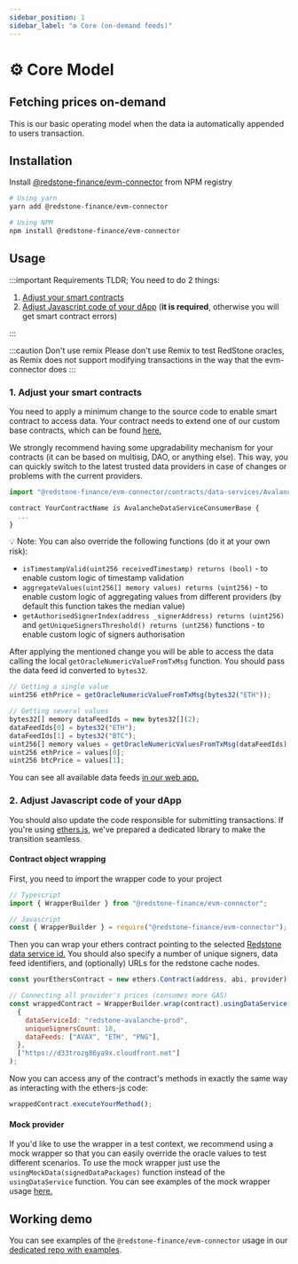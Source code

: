 ```yaml
---
sidebar_position: 1
sidebar_label: "⚙️ Core (on-demand feeds)"
---
```


# ⚙️ Core Model
## Fetching prices on-demand

This is our basic operating model when the data ia automatically appended to users transaction.  

## Installation

Install [@redstone-finance/evm-connector](https://www.npmjs.com/package/@redstone-finance/evm-connector) from NPM registry

```bash
# Using yarn
yarn add @redstone-finance/evm-connector

# Using NPM
npm install @redstone-finance/evm-connector
```

## Usage

:::important Requirements
TLDR; You need to do 2 things:

1. [Adjust your smart contracts](#1-adjust-your-smart-contracts)
2. [Adjust Javascript code of your dApp](#2-adjust-javascript-code-of-your-dapp) (**it is required**, otherwise you will get smart contract errors)

:::

:::caution Don't use remix
Please don't use Remix to test RedStone oracles, as Remix does not support modifying transactions in the way that the evm-connector does
:::

### 1. Adjust your smart contracts

You need to apply a minimum change to the source code to enable smart contract to access data. Your contract needs to extend one of our custom base contracts, which can be found [here.](https://github.com/redstone-finance/redstone-oracles-monorepo/tree/main/packages/evm-connector/contracts/data-services)

We strongly recommend having some upgradability mechanism for your contracts (it can be based on multisig, DAO, or anything else). This way, you can quickly switch to the latest trusted data providers in case of changes or problems with the current providers.

```js
import "@redstone-finance/evm-connector/contracts/data-services/AvalancheDataServiceConsumerBase.sol";

contract YourContractName is AvalancheDataServiceConsumerBase {
  ...
}
```

💡 Note: You can also override the following functions (do it at your own risk):

- `isTimestampValid(uint256 receivedTimestamp) returns (bool)` - to enable custom logic of timestamp validation
- `aggregateValues(uint256[] memory values) returns (uint256)` - to enable custom logic of aggregating values from different providers (by default this function takes the median value)
- `getAuthorisedSignerIndex(address _signerAddress) returns (uint256)` and `getUniqueSignersThreshold() returns (unt256)` functions - to enable custom logic of signers authorisation

After applying the mentioned change you will be able to access the data calling the local `getOracleNumericValueFromTxMsg` function. You should pass the data feed id converted to `bytes32`.

```js
// Getting a single value
uint256 ethPrice = getOracleNumericValueFromTxMsg(bytes32("ETH"));

// Getting several values
bytes32[] memory dataFeedIds = new bytes32[](2);
dataFeedIds[0] = bytes32("ETH");
dataFeedIds[1] = bytes32("BTC");
uint256[] memory values = getOracleNumericValuesFromTxMsg(dataFeedIds);
uint256 ethPrice = values[0];
uint256 btcPrice = values[1];
```

You can see all available data feeds [in our web app.](https://app.redstone.finance)

### 2. Adjust Javascript code of your dApp

You should also update the code responsible for submitting transactions. If you're using [ethers.js](https://github.com/ethers-io/ethers.js/), we've prepared a dedicated library to make the transition seamless.

#### Contract object wrapping

First, you need to import the wrapper code to your project

```ts
// Typescript
import { WrapperBuilder } from "@redstone-finance/evm-connector";

// Javascript
const { WrapperBuilder } = require("@redstone-finance/evm-connector");
```

Then you can wrap your ethers contract pointing to the selected [Redstone data service id.](https://api.redstone.finance/providers) You should also specify a number of unique signers, data feed identifiers, and (optionally) URLs for the redstone cache nodes.

```js
const yourEthersContract = new ethers.Contract(address, abi, provider);

// Connecting all provider's prices (consumes more GAS)
const wrappedContract = WrapperBuilder.wrap(contract).usingDataService(
  {
    dataServiceId: "redstone-avalanche-prod",
    uniqueSignersCount: 10,
    dataFeeds: ["AVAX", "ETH", "PNG"],
  },
  ["https://d33trozg86ya9x.cloudfront.net"]
);
```

Now you can access any of the contract's methods in exactly the same way as interacting with the ethers-js code:

```js
wrappedContract.executeYourMethod();
```

#### Mock provider

If you'd like to use the wrapper in a test context, we recommend using a mock wrapper so that you can easily override the oracle values to test different scenarios. To use the mock wrapper just use the `usingMockData(signedDataPackages)` function instead of the `usingDataService` function. You can see examples of the mock wrapper usage [here.](https://github.com/redstone-finance/redstone-oracles-monorepo/tree/main/packages/evm-connector/test/mock-wrapper)

## Working demo

You can see examples of the `@redstone-finance/evm-connector` usage in our [dedicated repo with examples](https://github.com/redstone-finance/redstone-evm-examples).
